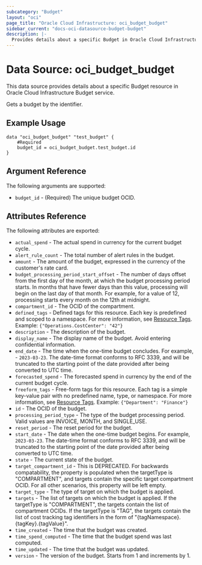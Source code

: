 ```yaml
---
subcategory: "Budget"
layout: "oci"
page_title: "Oracle Cloud Infrastructure: oci_budget_budget"
sidebar_current: "docs-oci-datasource-budget-budget"
description: |-
  Provides details about a specific Budget in Oracle Cloud Infrastructure Budget service
---
```


# Data Source: oci_budget_budget
This data source provides details about a specific Budget resource in Oracle Cloud Infrastructure Budget service.

Gets a budget by the identifier.

## Example Usage

```hcl
data "oci_budget_budget" "test_budget" {
	#Required
	budget_id = oci_budget_budget.test_budget.id
}
```

## Argument Reference

The following arguments are supported:

* `budget_id` - (Required) The unique budget OCID.


## Attributes Reference

The following attributes are exported:

* `actual_spend` - The actual spend in currency for the current budget cycle.
* `alert_rule_count` - The total number of alert rules in the budget.
* `amount` - The amount of the budget, expressed in the currency of the customer's rate card. 
* `budget_processing_period_start_offset` - The number of days offset from the first day of the month, at which the budget processing period starts. In months that have fewer days than this value, processing will begin on the last day of that month. For example, for a value of 12, processing starts every month on the 12th at midnight.
* `compartment_id` - The OCID of the compartment.
* `defined_tags` - Defined tags for this resource. Each key is predefined and scoped to a namespace. For more information, see [Resource Tags](https://docs.cloud.oracle.com/iaas/Content/General/Concepts/resourcetags.htm).  Example: `{"Operations.CostCenter": "42"}` 
* `description` - The description of the budget.
* `display_name` - The display name of the budget. Avoid entering confidential information.
* `end_date` - The time when the one-time budget concludes. For example, - `2023-03-23`. The date-time format conforms to RFC 3339, and will be truncated to the starting point of the date provided after being converted to UTC time.
* `forecasted_spend` - The forecasted spend in currency by the end of the current budget cycle.
* `freeform_tags` - Free-form tags for this resource. Each tag is a simple key-value pair with no predefined name, type, or namespace. For more information, see [Resource Tags](https://docs.cloud.oracle.com/iaas/Content/General/Concepts/resourcetags.htm).  Example: `{"Department": "Finance"}` 
* `id` - The OCID of the budget.
* `processing_period_type` - The type of the budget processing period. Valid values are INVOICE, MONTH, and SINGLE_USE. 
* `reset_period` - The reset period for the budget. 
* `start_date` - The date when the one-time budget begins. For example, `2023-03-23`. The date-time format conforms to RFC 3339, and will be truncated to the starting point of the date provided after being converted to UTC time.
* `state` - The current state of the budget.
* `target_compartment_id` - This is DEPRECATED. For backwards compatability, the property is populated when the targetType is "COMPARTMENT", and targets contain the specific target compartment OCID. For all other scenarios, this property will be left empty. 
* `target_type` - The type of target on which the budget is applied. 
* `targets` - The list of targets on which the budget is applied. If the targetType is "COMPARTMENT", the targets contain the list of compartment OCIDs. If the targetType is "TAG", the targets contain the list of cost tracking tag identifiers in the form of "{tagNamespace}.{tagKey}.{tagValue}". 
* `time_created` - The time that the budget was created.
* `time_spend_computed` - The time that the budget spend was last computed.
* `time_updated` - The time that the budget was updated.
* `version` - The version of the budget. Starts from 1 and increments by 1.

